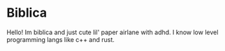 # Biblica
Hello! Im biblica and just cute lil' paper airlane with adhd. I know low level programming langs like c++ and rust.
